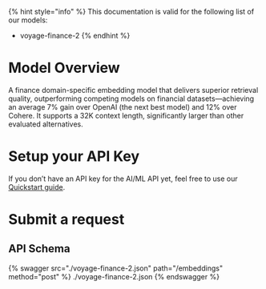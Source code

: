 [#references:start]: <> ({ "template": "openapi" })
{% hint style="info" %}
This documentation is valid for the following list of our models:
* voyage-finance-2
{% endhint %}

# Model Overview
A finance domain-specific embedding model that delivers superior retrieval quality, outperforming competing models on financial datasets—achieving an average 7% gain over OpenAI (the next best model) and 12% over Cohere. It supports a 32K context length, significantly larger than other evaluated alternatives. 

# Setup your API Key
If you don’t have an API key for the AI/ML API yet, feel free to use our [Quickstart guide](https://docs.aimlapi.com/quickstart/setting-up).

# Submit a request
## API Schema
{% swagger src="./voyage-finance-2.json" path="/embeddings" method="post" %}
./voyage-finance-2.json
{% endswagger %}

[#references:end]: <> ({})
